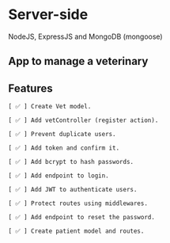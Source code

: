 # Server-side

NodeJS, ExpressJS and MongoDB (mongoose)

## App to manage a veterinary

## Features

    [ ✅ ] Create Vet model.

    [ ✅ ] Add vetController (register action).

    [ ✅ ] Prevent duplicate users.

    [ ✅ ] Add token and confirm it.

    [ ✅ ] Add bcrypt to hash passwords.

    [ ✅ ] Add endpoint to login.

    [ ✅ ] Add JWT to authenticate users.

    [ ✅ ] Protect routes using middlewares.

    [ ✅ ] Add endpoint to reset the password.

    [ ✅ ] Create patient model and routes.

    

